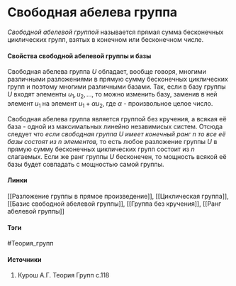 # Свободная абелева группа
*Свободной абелевой группой* называется прямая сумма бесконечных циклических групп, взятых в конечном или бесконечном числе. 


#### Свойства свободной абелевой группы и базы
Свободная абелева группа $U$ обладает, вообще говоря, многими различными разложениями в прямую сумму бесконечных циклических групп и поэтому многими различными базами. Так, если в базу группы $U$ входят элементы $u_{1},u_{2},\dots ,$ то можно изменить базу, заменив в ней элемент $u_{1}$ на элемент $u_{1}+\alpha u_{2}$, где $\alpha$ - произвольное целое число.

Свободная абелева группа является группой без кручения, а всякая её база - одной из максимальных линейно незавимисых систем. Отсюда следует что *если свободная группа $U$ имеет конечный ранг $n$ то все её базы состоят из $n$ элементов,* то есть любое разложение группы $U$ в прямую сумму бесконечных циклических групп состоит из $n$ слагаемых. Если же ранг группы $U$ бесконечен, то мощность всякой её базы будет совпадать с мощностью самой группы.
#### Линки
 [[Разложение группы в прямое произведение]],
 [[Циклическая группа]],
 [[Базис свободной абелевой группы]],
 [[Группа без кручения]],
 [[Ранг абелевой группы]]
#### Тэги
 #Теория_групп 
#### Источники
 1. Курош А.Г. Теория Групп с.118